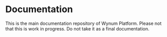 # Documentation

This is the main documentation repository of Wynum Platform. Please not that this is work in progress. Do not take it as a final documentation.
